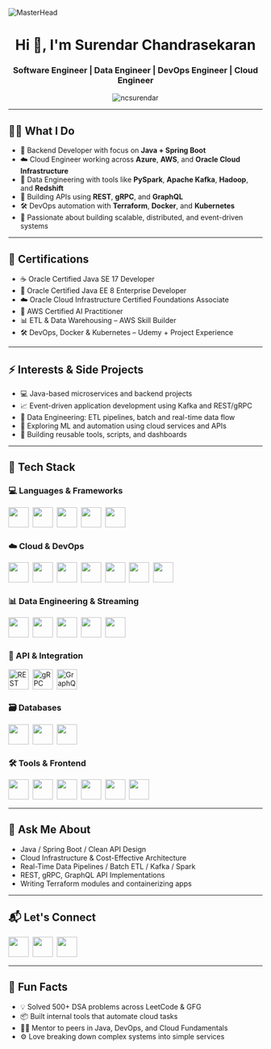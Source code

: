 ![MasterHead](https://mir-s3-cdn-cf.behance.net/project_modules/max_1200/79731568097599.5b50bca477735.jpg)

<h1 align="center">Hi 👋, I'm Surendar Chandrasekaran</h1>
<h3 align="center">Software Engineer | Data Engineer | DevOps Engineer | Cloud Engineer</h3>

<p align="center">
  <img src="https://komarev.com/ghpvc/?username=ncsurendar&label=Profile%20views&color=0e75b6&style=flat" alt="ncsurendar" />
</p>

---

## 👨‍💻 What I Do  
- 🧰 Backend Developer with focus on **Java + Spring Boot**  
- ☁️ Cloud Engineer working across **Azure**, **AWS**, and **Oracle Cloud Infrastructure**  
- 🔁 Data Engineering with tools like **PySpark**, **Apache Kafka**, **Hadoop**, and **Redshift**  
- 🔌 Building APIs using **REST**, **gRPC**, and **GraphQL**  
- 🛠️ DevOps automation with **Terraform**, **Docker**, and **Kubernetes**  
- 🚀 Passionate about building scalable, distributed, and event-driven systems  

---

## 📜 Certifications  
- ☕ Oracle Certified Java SE 17 Developer  
- 🏢 Oracle Certified Java EE 8 Enterprise Developer  
- ☁️ Oracle Cloud Infrastructure Certified Foundations Associate  
- 🤖 AWS Certified AI Practitioner  
- 📊 ETL & Data Warehousing – AWS Skill Builder  
- 🛠️ DevOps, Docker & Kubernetes – Udemy + Project Experience  

---

## ⚡ Interests & Side Projects  
- 💻 Java-based microservices and backend projects  
- 📈 Event-driven application development using Kafka and REST/gRPC  
- 🧪 Data Engineering: ETL pipelines, batch and real-time data flow  
- 🧠 Exploring ML and automation using cloud services and APIs  
- 🔄 Building reusable tools, scripts, and dashboards  

---

## 🚀 Tech Stack

### 💻 Languages & Frameworks
<p align="left">
  <img src="https://cdn.jsdelivr.net/gh/devicons/devicon/icons/java/java-original.svg" width="40" />&nbsp;
  <img src="https://cdn.jsdelivr.net/gh/devicons/devicon/icons/python/python-original.svg" width="40" />&nbsp;
  <img src="https://cdn.jsdelivr.net/gh/devicons/devicon/icons/javascript/javascript-original.svg" width="40" />&nbsp;
  <img src="https://cdn.jsdelivr.net/gh/devicons/devicon/icons/typescript/typescript-original.svg" width="40" />&nbsp;
  <img src="https://cdn.jsdelivr.net/gh/devicons/devicon/icons/spring/spring-original.svg" width="40" />
</p>

### ☁️ Cloud & DevOps  
<p align="left">
  <img src="https://cdn.jsdelivr.net/gh/devicons/devicon/icons/azure/azure-original.svg" width="40" />&nbsp;
  <img src="https://cdn.jsdelivr.net/gh/devicons/devicon/icons/amazonwebservices/amazonwebservices-original.svg" width="40" />&nbsp;
  <img src="https://upload.wikimedia.org/wikipedia/commons/c/cd/Oracle_Cloud_Logo.png" width="40" />&nbsp;
  <img src="https://www.vectorlogo.zone/logos/terraformio/terraformio-icon.svg" width="40" />&nbsp;
  <img src="https://cdn.jsdelivr.net/gh/devicons/devicon/icons/docker/docker-original.svg" width="40" />&nbsp;
  <img src="https://cdn.jsdelivr.net/gh/devicons/devicon/icons/kubernetes/kubernetes-plain.svg" width="40" />&nbsp;
  <img src="https://cdn.jsdelivr.net/gh/devicons/devicon/icons/git/git-original.svg" width="40" />
</p>

### 📊 Data Engineering & Streaming
<p align="left">
  <img src="https://cdn.jsdelivr.net/gh/devicons/devicon/icons/apachekafka/apachekafka-original.svg" width="40" />&nbsp;
  <img src="https://upload.wikimedia.org/wikipedia/commons/thumb/0/0e/Hadoop_logo.svg/768px-Hadoop_logo.svg.png" width="40" />&nbsp;
  <img src="https://cdn.jsdelivr.net/gh/devicons/devicon/icons/apache/apache-original.svg" width="40" />&nbsp;
  <img src="https://upload.wikimedia.org/wikipedia/commons/thumb/f/f3/Apache_Spark_logo.svg/512px-Apache_Spark_logo.svg.png" width="40" />&nbsp;
  <img src="https://img.icons8.com/color/48/000000/amazon-redshift.png" width="40" />
</p>

### 🧩 API & Integration  
<p align="left">
  <img src="https://cdn-icons-png.flaticon.com/512/888/888879.png" width="40" title="REST" />&nbsp;
  <img src="https://grpc.io/img/logos/grpc-icon-color.png" width="40" title="gRPC" />&nbsp;
  <img src="https://cdn.worldvectorlogo.com/logos/graphql.svg" width="40" title="GraphQL" />
</p>

### 🗃️ Databases
<p align="left">
  <img src="https://cdn.jsdelivr.net/gh/devicons/devicon/icons/postgresql/postgresql-original.svg" width="40" />&nbsp;
  <img src="https://cdn.jsdelivr.net/gh/devicons/devicon/icons/mysql/mysql-original.svg" width="40" />&nbsp;
  <img src="https://cdn.jsdelivr.net/gh/devicons/devicon/icons/oracle/oracle-original.svg" width="40" />
</p>

### 🛠️ Tools & Frontend
<p align="left">
  <img src="https://cdn.jsdelivr.net/gh/devicons/devicon/icons/react/react-original.svg" width="40" />&nbsp;
  <img src="https://cdn.jsdelivr.net/gh/devicons/devicon/icons/nodejs/nodejs-original.svg" width="40" />&nbsp;
  <img src="https://cdn.jsdelivr.net/gh/devicons/devicon/icons/tailwindcss/tailwindcss-plain.svg" width="40" />&nbsp;
  <img src="https://www.vectorlogo.zone/logos/getpostman/getpostman-icon.svg" width="40" />&nbsp;
  <img src="https://cdn.jsdelivr.net/gh/devicons/devicon/icons/html5/html5-original.svg" width="40" />&nbsp;
  <img src="https://cdn.jsdelivr.net/gh/devicons/devicon/icons/css3/css3-original.svg" width="40" />
</p>

---

## 💬 Ask Me About
- Java / Spring Boot / Clean API Design  
- Cloud Infrastructure & Cost-Effective Architecture  
- Real-Time Data Pipelines / Batch ETL / Kafka / Spark  
- REST, gRPC, GraphQL API Implementations  
- Writing Terraform modules and containerizing apps  

---

## 📬 Let's Connect
<p align="left">
  <a href="https://linkedin.com/in/surendar-c" target="blank"><img src="https://cdn.jsdelivr.net/gh/devicons/devicon/icons/linkedin/linkedin-original.svg" width="40" /></a>&nbsp;
  <a href="https://leetcode.com/surendar_c" target="blank"><img src="https://raw.githubusercontent.com/rahuldkjain/github-profile-readme-generator/master/src/images/icons/Social/leet-code.svg" width="40" /></a>&nbsp;
  <a href="mailto:ncsurendar123@gmail.com"><img src="https://cdn.jsdelivr.net/gh/devicons/devicon/icons/google/google-original.svg" width="40" /></a>
</p>

---

## 🧩 Fun Facts
- 💡 Solved 500+ DSA problems across LeetCode & GFG  
- 📦 Built internal tools that automate cloud tasks  
- 👨‍🏫 Mentor to peers in Java, DevOps, and Cloud Fundamentals  
- ⚙️ Love breaking down complex systems into simple services
